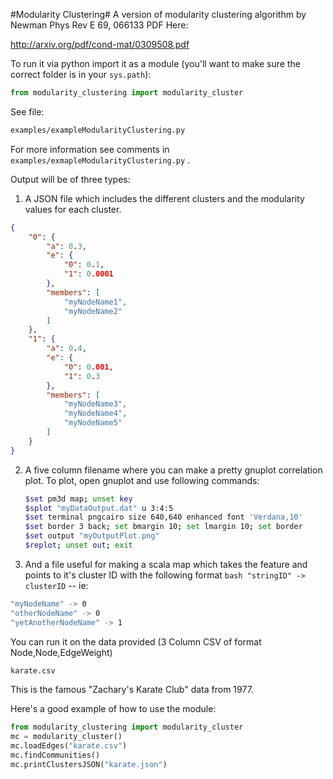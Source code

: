 #Modularity Clustering#
A version of modularity clustering algorithm by Newman Phys Rev E 69, 066133 PDF Here: 

http://arxiv.org/pdf/cond-mat/0309508.pdf

To run it via python import it as a module (you'll want to make sure the correct folder is in your ```sys.path```):
```python
from modularity_clustering import modularity_cluster
```

See file:
```bash
examples/exampleModularityClustering.py
```
For more information see comments in ```examples/exmapleModularityClustering.py``` .

Output will be of three types: 
  1.  A JSON file which includes the different clusters and the modularity values for each cluster. 
  ```json 
  {
      "0": {
          "a": 0.3, 
          "e": {
              "0": 0.1, 
              "1": 0.0001
          }, 
          "members": [
              "myNodeName1", 
              "myNodeName2"
          ]
      }, 
      "1": {
          "a": 0.4, 
          "e": {
              "0": 0.001, 
              "1": 0.3
          }, 
          "members": [
              "myNodeName3", 
              "myNodeName4",
              "myNodeName5"
          ]
      }
  }
  ```

  2.  A five column filename where you can make a pretty gnuplot correlation plot.
      To plot, open gnuplot and use following commands:
      
      ```bash
      $set pm3d map; unset key
      $splot "myDataOutput.dat" u 3:4:5
      $set terminal pngcairo size 640,640 enhanced font 'Verdana,10'
      $set border 3 back; set bmargin 10; set lmargin 10; set border
      $set output "myOutputPlot.png"
      $replot; unset out; exit
      ```

  3.  And a file useful for making a scala map which takes the feature and points to it's cluster ID with the following format ```bash "stringID" -> clusterID``` -- ie:
  
  ```bash
  "myNodeName" -> 0
  "otherNodeName" -> 0
  "yetAnotherNodeName" -> 1
  ```

You can run it on the data provided (3 Column CSV of format Node,Node,EdgeWeight)
```bash
karate.csv
```
This is the famous "Zachary's Karate Club" data from 1977.

Here's a good example of how to use the module:

```python
from modularity_clustering import modularity_cluster
mc = modularity_cluster()
mc.loadEdges("karate.csv")
mc.findCommunities()
mc.printClustersJSON("karate.json")
```

